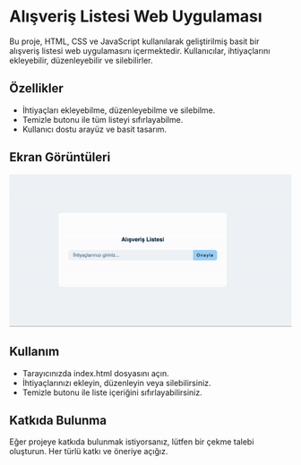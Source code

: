 # Alışveriş Listesi Web Uygulaması

Bu proje, HTML, CSS ve JavaScript kullanılarak geliştirilmiş basit bir alışveriş listesi web uygulamasını içermektedir. Kullanıcılar, ihtiyaçlarını ekleyebilir, düzenleyebilir ve silebilirler.

## Özellikler

- İhtiyaçları ekleyebilme, düzenleyebilme ve silebilme.
- Temizle butonu ile tüm listeyi sıfırlayabilme.
- Kullanıcı dostu arayüz ve basit tasarım.

## Ekran Görüntüleri

![Uygulama Ekran Görüntüsü](/todo%20list.gif)

## Kullanım

- Tarayıcınızda index.html dosyasını açın.
- İhtiyaçlarınızı ekleyin, düzenleyin veya silebilirsiniz.
- Temizle butonu ile liste içeriğini sıfırlayabilirsiniz.

## Katkıda Bulunma

Eğer projeye katkıda bulunmak istiyorsanız, lütfen bir çekme talebi oluşturun. Her türlü katkı ve öneriye açığız.
